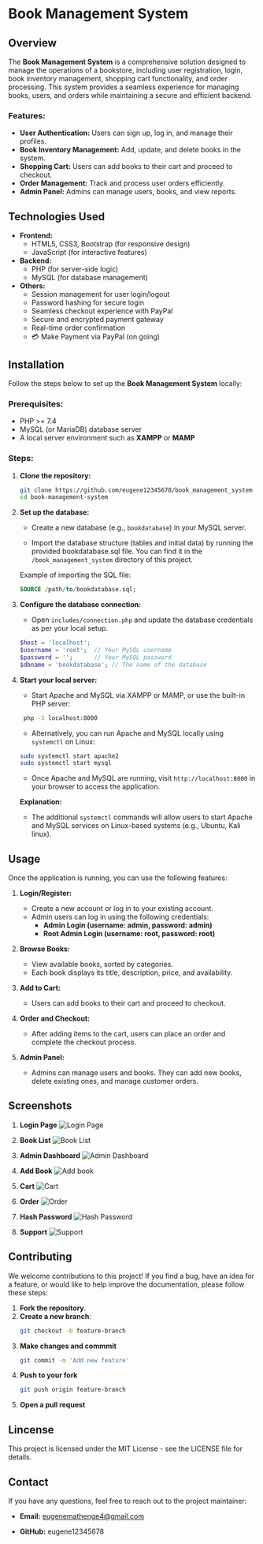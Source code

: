 # Book Management System

## Overview

The **Book Management System** is a comprehensive solution designed to manage the operations of a bookstore, including user registration, login, book inventory management, shopping cart functionality, and order processing. This system provides a seamless experience for managing books, users, and orders while maintaining a secure and efficient backend.

### Features:
- **User Authentication:** Users can sign up, log in, and manage their profiles.
- **Book Inventory Management:** Add, update, and delete books in the system.
- **Shopping Cart:** Users can add books to their cart and proceed to checkout.
- **Order Management:** Track and process user orders efficiently.
- **Admin Panel:** Admins can manage users, books, and view reports.

## Technologies Used
- **Frontend:**
  - HTML5, CSS3, Bootstrap (for responsive design)
  - JavaScript (for interactive features)
- **Backend:**
  - PHP (for server-side logic)
  - MySQL (for database management)
- **Others:**
  - Session management for user login/logout
  - Password hashing for secure login
  - Seamless checkout experience with PayPal
  - Secure and encrypted payment gateway
  - Real-time order confirmation
  - 💳 Make Payment via PayPal (on going)


## Installation

Follow the steps below to set up the **Book Management System** locally:

### Prerequisites:
- PHP >= 7.4
- MySQL (or MariaDB) database server
- A local server environment such as **XAMPP** or **MAMP**

### Steps:

1. **Clone the repository:**
   ```bash
   git clone https://github.com/eugene12345678/book_management_system
   cd book-management-system
   ```

2. **Set up the database:**

   - Create a new database (e.g., `bookdatabase`) in your MySQL server.

   - Import the database structure (tables and initial data) by running the provided bookdatabase.sql file. You can find it in the `/book_management_system` directory of this project.

   Example of importing the SQL file:

   ```sql
   SOURCE /path/to/bookdatabase.sql;
   ```
3. **Configure the database connection:**

   - Open `includes/connection.php` and update the database credentials as per your local setup.

   ```php
   $host = 'localhost';
   $username = 'root';  // Your MySQL username
   $password = '';      // Your MySQL password
   $dbname = 'bookdatabase'; // The name of the database
   ```
4. **Start your local server:**

   - Start Apache and MySQL via XAMPP or MAMP, or use the built-in PHP server:

   ```bash
    php -S localhost:8000
   ```

   - Alternatively, you can run Apache and MySQL locally using ``systemctl`` on Linux:

   ```bash
   sudo systemctl start apache2
   sudo systemctl start mysql
   ```
   - Once Apache and MySQL are running, visit ``http://localhost:8000`` in your browser to access the application.


   **Explanation:**
   - The additional `systemctl` commands will allow users to start Apache and MySQL services on Linux-based systems (e.g., Ubuntu, Kali linux).


## Usage

Once the application is running, you can use the following features:

1. **Login/Register:**
   - Create a new account or log in to your existing account.
   - Admin users can log in using the following credentials:
     - **Admin Login (username: admin, password: admin)**
     - **Root Admin Login (username: root, password: root)**

2. **Browse Books:**
   - View available books, sorted by categories.
   - Each book displays its title, description, price, and availability.

3. **Add to Cart:**
   - Users can add books to their cart and proceed to checkout.

4. **Order and Checkout:**
   - After adding items to the cart, users can place an order and complete the checkout process.

5. **Admin Panel:**
   - Admins can manage users and books. They can add new books, delete existing ones, and manage customer orders.

## Screenshots
1. **Login Page**
   ![Login Page](screenshots/login_page.png)

2. **Book List**
   ![Book List](screenshots/book_list.png)

3. **Admin Dashboard**
   ![Admin Dashboard](screenshots/admin_dashboard.png)

4. **Add Book**
   ![Add book](screenshots/add_book.png)

5. **Cart**
   ![Cart](screenshots/cart.png)

6. **Order**
   ![Order](screenshots/order.png)

7. **Hash Password**
   ![Hash Password](screenshots/hashed.png)

6. **Support**
   ![Support](screenshots/support.png)

## Contributing

We welcome contributions to this project! If you find a bug, have an idea for a feature, or would like to help improve the documentation, please follow these steps:

1. **Fork the repository**.
2. **Create a new branch**:
   ```bash
   git checkout -b feature-branch
   ```
3. **Make changes and commmit**
   ```bash
   git commit -m 'Add new feature'
   ```
4. **Push to your fork**
   ```bash
   git push origin feature-branch
   ```
5. **Open a pull request**

## Lincense
This project is licensed under the MIT License - see the LICENSE file for details.

## Contact
If you have any questions, feel free to reach out to the project maintainer:

- **Email:** eugenemathenge4@gmail.com

- **GitHub:** eugene12345678